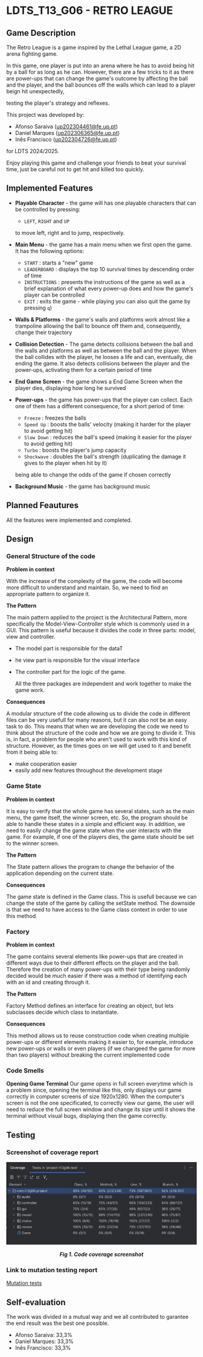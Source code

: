 # LDTS_T13_G06 - RETRO LEAGUE

## Game Description

The Retro League is a game inspired by the Lethal League game, a 2D arena fighting game. 

In this game, one player is put into an arena where he has to avoid being hit by a ball for as long as he can. However, there are a few tricks to it as there are power-ups that can change the game's outcome by affecting the ball and the player, and the ball bounces off the walls which can lead to a player beign hit unexpectedly,

testing the player's strategy and reflexes.


This project was developed by:
- Afonso Saraiva (up202304461@fe.up.pt)
- Daniel Marques (up202306365@fe.up.pt)
- Inês Francisco (up202304726@fe.up.pt)

for LDTS 2024/2025.

Enjoy playing this game and challenge your friends to beat your survival time, just be careful not to get hit and killed too quickly.

## Implemented Features

- **Playable Character** - the game will has one playable characters that can be controlled by pressing:
    - `LEFT`, `RIGHT` and `UP`

  to move left, right and to jump, respectively.

- **Main Menu** - the game has a main menu when we first open the game. It has the following options:
    - `START` : starts a "new" game
    - `LEADERBOARD` : displays the top 10 survival times by descending order of time
    - `INSTRUCTIONS` : presents the instructions of the game as well as a brief explanation of what every power-up does and how the game's player can be controlled
    - `EXIT` : exits the game - while playing you can also quit the game by pressing `q`)

- **Walls & Platforms** - the game's walls and platforms work almost like a trampoline allowing the ball to bounce off them and, consequently, change their trajectory

- **Collision Detection** - The game detects collisions between the ball and the walls and platforms as well as between the ball and the player. When the ball collides with the player, he looses a life and can, eventually, die ending the game. It also detects collisions between the player and the power-ups, activating them for a certain period of time

- **End Game Screen** - the game shows a End Game Screen when the player dies, displaying how long he survived

- **Power-ups** - the game has power-ups that the player can collect. Each one of them has a different consequence, for a short period of time:
    -  `Freeze` : freezes the balls
    -  `Speed Up` : boosts the balls' velocity (making it harder for the player to avoid getting hit)
    -  `Slow Down` : reduces the ball's speed (making it easier for the player to avoid getting hit)
    -  `Turbo` : boosts the player's jump capacity
    -  `Shockwave` : doubles the ball's strength (duplicating the damage it gives to the player when hit by it)

  being able to change the odds of the game if chosen correctly

- **Background Music** - the game has background music

## Planned Feautures

All the features were implemented and completed.

## Design

### General Structure of the code
**Problem in context**

With the increase of the complexity of the game, the code will become more difficult to understand and maintain. So, we need to find an appropriate pattern to organize it.

**The Pattern**

The main pattern applied to the project is the Architectural Pattern, more specifically the Model-View-Controller style which is commonly used in a GUI. This pattern is useful because it divides the code in three parts: model, view and controller. 
- The model part is responsible for the dataT
- he view part is responsible for the visual interface
- The controller part for the logic of the game.

  All the three packages are independent and work together to make the game work.

**Consequences**

A modular structure of the code allowing us to divide the code in different files can be very usefull for many reasons, but it can also not be an easy task to do. This means that when we are developing the code we need to think about the structure of the code and how we are going to divide it. This is, in fact, a problem for people who aren't used to work with this kind of structure. However, as the times goes on we will get used to it and benefit from it being able to:
- make cooperation easier
- easily add new features throughout the development stage

### Game State
**Problem in context**

It is easy to verify that the whole game has several states, such as the main menu, the game itself, the winner screen, etc. So, the program should be able to handle these states in a simple and efficient way. In addition, we need to easily change the game state when the user interacts with the game. For example, if one of the players dies, the game state should be set to the winner screen.

**The Pattern**

The State pattern allows the program to change the behavior of the application depending on the current state.

**Consequences**

The game state is defined in the Game class. This is usefull because we can change the state of the game by calling the setState method. The downside is that we need to have access to the Game class context in order to use this method.

### Factory
**Problem in context**

The game contains several elements like power-ups that are created in different ways due to their different effects on the player and the ball. Therefore the creation of many power-ups with their type being randomly decided would be much easier if there was a method of identifying each with an id and creating through it.

**The Pattern**

Factory Method defines an interface for creating an object, but lets subclasses decide which class to instantiate.

**Consequences**

This method allows us to reuse construction code when creating multiple power-ups or different elements making it easier to, for example, introduce new power-ups or walls or even players (if we changeed the game for more than two players) without breaking the current implemented code

### Code Smells

**Opening Game Terminal**
Our game opens in full screen everytime which is a problem since, opening the terminal like this, only displays our game correctly in computer screens of size 1920x1280. When the computer's screen is not the one specificated, to correctly view our game, the user will need to reduce the full screen window and change its size until it shows the terminal without visual bugs, displaying then the game correctly.

## Testing

### Screenshot of coverage report

<p align="center" justify="center">
  <img src="images/screenshots/coverageTest.JPG"/>
</p>
<p align="center">
  <b><i>Fig 1. Code coverage screenshot</i></b>
</p>

### Link to mutation testing report
[Mutation tests](../docs/pitest/index.html)

## Self-evaluation

The work was divided in a mutual way and we all contributed to garantee the end result was the best one possible.

- Afonso Saraiva: 33,3%
- Daniel Marques: 33,3%
- Inês Francisco: 33,3%
